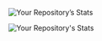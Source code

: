 
![Your Repository’s Stats](https://github-readme-stats.vercel.app/api?username=kowais915&show_icons=true)

![Your Repository's Stats](https://github-readme-stats.vercel.app/api/top-langs/?kowais915=Your_GitHub_Username&theme=blue-green)
